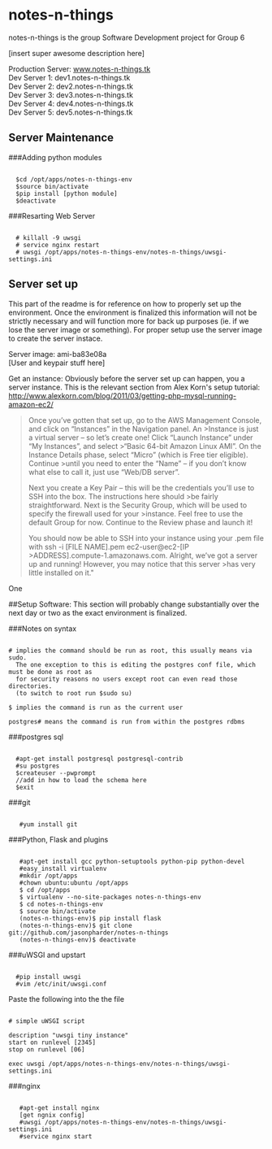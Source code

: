 # notes-n-things

notes-n-things is the group Software Development project for Group 6

[insert super awesome description here]

Production Server: www.notes-n-things.tk<br  />
Dev Server 1: dev1.notes-n-things.tk<br />
Dev Server 2: dev2.notes-n-things.tk<br />
Dev Server 3: dev3.notes-n-things.tk<br />
Dev Server 4: dev4.notes-n-things.tk<br />
Dev Server 5: dev5.notes-n-things.tk<br />

## Server Maintenance

###Adding python modules
<pre><code>
  $cd /opt/apps/notes-n-things-env
  $source bin/activate
  $pip install [python module]
  $deactivate
</code></pre>

###Resarting Web Server
<pre><code>
  # killall -9 uwsgi
  # service nginx restart
  # uwsgi /opt/apps/notes-n-things-env/notes-n-things/uwsgi-settings.ini
</code></pre>

## Server set up
This part of the readme is for reference on how to properly set up the environment. Once the environment is finalized this information will not be strictly necessary and will function more for back up purposes (ie. if we lose the server image or something). For proper setup use the server image to create the server instace.

Server image: ami-ba83e08a<br />
[User and keypair stuff here]

Get an instance:
Obviously before the server set up can happen, you a server instance. This is the relevant section from Alex Korn's setup tutorial: http://www.alexkorn.com/blog/2011/03/getting-php-mysql-running-amazon-ec2/

>Once you’ve gotten that set up, go to the AWS Management Console, and click on “Instances” in the Navigation panel. An >Instance is just a virtual server – so let’s create one! Click “Launch Instance” under “My Instances”, and select >“Basic 64-bit Amazon Linux AMI”. On the Instance Details phase, select “Micro” (which is Free tier eligible). Continue >until you need to enter the “Name” – if you don’t know what else to call it, just use “Web/DB server”.
>
>Next you create a Key Pair – this will be the credentials you’ll use to SSH into the box. The instructions here should >be fairly straightforward. Next is the Security Group, which will be used to specify the firewall used for your >instance. Feel free to use the default Group for now. Continue to the Review phase and launch it!
>
>You should now be able to SSH into your instance using your .pem file with ssh -i [FILE NAME].pem ec2-user@ec2-[IP >ADDRESS].compute-1.amazonaws.com. Alright, we’ve got a server up and running! However, you may notice that this server >has very little installed on it."

One 

##Setup Software:
This section will probably change substantially over the next day or two as the exact environment is finalized.

###Notes on syntax

<pre><code>
# implies the command should be run as root, this usually means via sudo.
  The one exception to this is editing the postgres conf file, which must be done as root as 
  for security reasons no users except root can even read those directories. 
  (to switch to root run $sudo su)

$ implies the command is run as the current user

postgres# means the command is run from within the postgres rdbms
</code></pre>

###postgres sql

<pre><code>
  #apt-get install postgresql postgresql-contrib
  #su postgres
  $createuser --pwprompt
  //add in how to load the schema here
  $exit
</code></pre>

###git
<pre><code>
   #yum install git
</code></pre>

###Python, Flask and plugins
<pre><code>
   #apt-get install gcc python-setuptools python-pip python-devel
   #easy_install virtualenv
   #mkdir /opt/apps
   #chown ubuntu:ubuntu /opt/apps
   $ cd /opt/apps
   $ virtualenv --no-site-packages notes-n-things-env
   $ cd notes-n-things-env
   $ source bin/activate
   (notes-n-things-env)$ pip install flask
   (notes-n-things-env)$ git clone git://github.com/jasonpharder/notes-n-things
   (notes-n-things-env)$ deactivate
</code></pre>

###uWSGI and upstart
<pre><code>
  #pip install uwsgi
  #vim /etc/init/uwsgi.conf
</code></pre>
Paste the following into the the file
<pre><code>
# simple uWSGI script

description "uwsgi tiny instance"
start on runlevel [2345]
stop on runlevel [06]

exec uwsgi /opt/apps/notes-n-things-env/notes-n-things/uwsgi-settings.ini
</code></pre>

###nginx
<pre><code>
   #apt-get install nginx
   [get ngnix config]
   #uwsgi /opt/apps/notes-n-things-env/notes-n-things/uwsgi-settings.ini
   #service nginx start
</code></pre>
